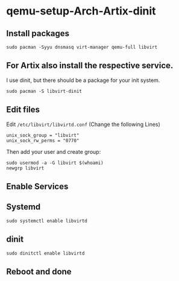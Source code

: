 # qemu-setup-Arch-Artix-dinit
## Install packages
```
sudo pacman -Syyu dnsmasq virt-manager qemu-full libvirt
```
## For Artix also install the respective service.
I use dinit, but there should be a package for your init system.
```
sudo pacman -S libvirt-dinit
```
## Edit files
Edit ```/etc/libvirt/libvirtd.conf``` (Change the following Lines)
```
unix_sock_group = "libvirt"
unix_sock_rw_perms = "0770"

```
Then add your user and create group:
```
sudo usermod -a -G libvirt $(whoami)
newgrp libvirt

```

## Enable Services
## Systemd
```
sudo systemctl enable libvirtd
```
## dinit
```
sudo dinitctl enable libvirtd
```

## Reboot and done
